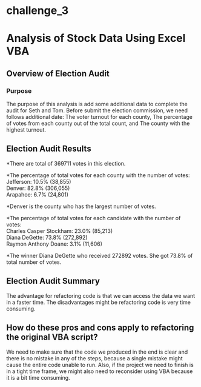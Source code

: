 # challenge_3
# Analysis of Stock Data Using Excel VBA
## Overview of Election Audit
### Purpose
The purpose of this analysis is add some additional data to complete the audit for Seth and Tom. Before submit the election commission, we need follows additional date: The voter turnout for each county, The percentage of votes from each county out of the total count, and The county with the highest turnout.
## Election Audit Results
*There are total of 369711 votes in this election.

*The percentage of total votes for each county with the number of votes:\
Jefferson: 10.5% (38,855)\
Denver: 82.8% (306,055)\
Arapahoe: 6.7% (24,801)

*Denver is the county who has the largest number of votes.

*The percentage of total votes for each candidate with the number of votes:\
Charles Casper Stockham: 23.0% (85,213)\
Diana DeGette: 73.8% (272,892)\
Raymon Anthony Doane: 3.1% (11,606)

*The winner Diana DeGette who received 272892 votes. She got 73.8% of total number of votes.
## Election Audit Summary
The advantage for refactoring code is that we can access the data we want in a faster time. The disadvantages might be refactoring code is very time consuming.
## How do these pros and cons apply to refactoring the original VBA script?
We need to make sure that the code we produced in the end is clear and there is no mistake in any of the steps, because a single mistake might cause the entire code unable to run. Also, if the project we need to finish is in a tight time frame, we might also need to reconsider using VBA because it is a bit time consuming. 
